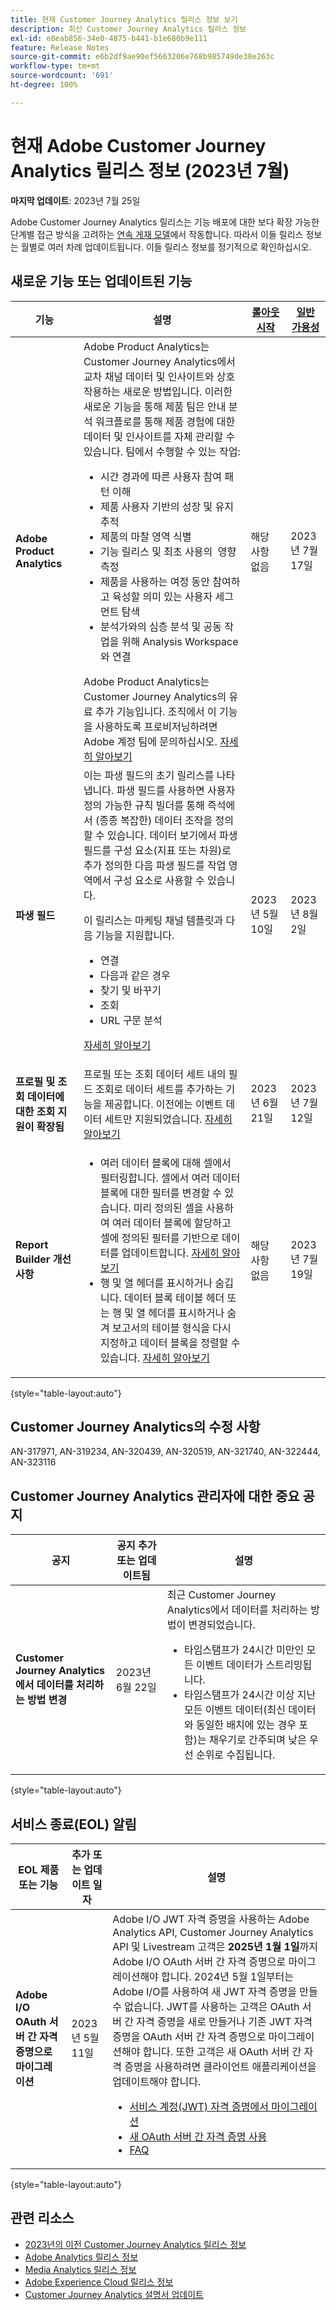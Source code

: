 ```yaml
---
title: 현재 Customer Journey Analytics 릴리스 정보 보기
description: 최신 Customer Journey Analytics 릴리스 정보
exl-id: e8eab856-34e0-4875-b441-b1e680b9e111
feature: Release Notes
source-git-commit: e6b2df9ae90ef5663206e768b985749de38e263c
workflow-type: tm+mt
source-wordcount: '691'
ht-degree: 100%

---
```


# 현재 Adobe Customer Journey Analytics 릴리스 정보 (2023년 7월)

**마지막 업데이트**: 2023년 7월 25일

Adobe Customer Journey Analytics 릴리스는 기능 배포에 대한 보다 확장 가능한 단계별 접근 방식을 고려하는 [연속 게재 모델](releases.md)에서 작동합니다. 따라서 이들 릴리스 정보는 월별로 여러 차례 업데이트됩니다. 이들 릴리스 정보를 정기적으로 확인하십시오.

## 새로운 기능 또는 업데이트된 기능

| 기능 | 설명 | [롤아웃 시작](releases.md) | [일반 가용성](releases.md) |
| ----------- | ---------- | ------- | ---- |
| **Adobe Product Analytics** | Adobe Product Analytics는 Customer Journey Analytics에서 교차 채널 데이터 및 인사이트와 상호 작용하는 새로운 방법입니다. 이러한 새로운 기능을 통해 제품 팀은 안내 분석 워크플로를 통해 제품 경험에 대한 데이터 및 인사이트를 자체 관리할 수 있습니다. 팀에서 수행할 수 있는 작업:<ul><li>시간 경과에 따른 사용자 참여 패턴 이해&#x200B;</li><li>제품 사용자 기반의 성장 및 유지 추적&#x200B;</li><li>제품의 마찰 영역 식별</li><li>기능 릴리스 및 최초 사용의 &#x200B; 영향 측정</li><li>제품을 사용하는 여정 동안 참여하고 육성할 의미 있는 사용자 세그먼트 탐색&#x200B;</li><li>분석가와의 심층 분석 및 공동 작업을 위해 Analysis Workspace와 연결</li></ul>Adobe Product Analytics는 Customer Journey Analytics의 유료 추가 기능입니다. 조직에서 이 기능을 사용하도록 프로비저닝하려면 Adobe 계정 팀에 문의하십시오. [자세히 알아보기](/help/guided-analysis/overview.md) | 해당 사항 없음 | 2023년 7월 17일 |
| **파생 필드** | 이는 파생 필드의 초기 릴리스를 나타냅니다. 파생 필드를 사용하면 사용자 정의 가능한 규칙 빌더를 통해 즉석에서 (종종 복잡한) 데이터 조작을 정의할 수 있습니다. 데이터 보기에서 파생 필드를 구성 요소(지표 또는 차원)로 추가 정의한 다음 파생 필드를 작업 영역에서 구성 요소로 사용할 수 있습니다.<p>이 릴리스는 마케팅 채널 템플릿과 다음 기능을 지원합니다.</p><ul><li>연결</li><li>다음과 같은 경우</li><li>찾기 및 바꾸기</li><li>조회</li><li>URL 구문 분석</li></ul> <p>[자세히 알아보기](/help/data-views/derived-fields/derived-fields.md)</p> | 2023년 5월 10일 | 2023년 8월 2일 |
| **프로필 및 조회 데이터에 대한 조회 지원이 확장됨** | 프로필 또는 조회 데이터 세트 내의 필드 조회로 데이터 세트를 추가하는 기능을 제공합니다. 이전에는 이벤트 데이터 세트만 지원되었습니다. [자세히 알아보기](/help/connections/create-connection.md) | 2023년 6월 21일 | 2023년 7월 12일 |
| **Report Builder 개선 사항** | <ul><li>여러 데이터 블록에 대해 셀에서 필터링합니다. 셀에서 여러 데이터 블록에 대한 필터를 변경할 수 있습니다. 미리 정의된 셀을 사용하여 여러 데이터 블록에 할당하고 셀에 정의된 필터를 기반으로 데이터를 업데이트합니다. [자세히 알아보기](https://experienceleague.adobe.com/docs/analytics-platform/using/cja-reportbuilder/select-data-view.html?lang=ko)</li><li>행 및 열 헤더를 표시하거나 숨깁니다. 데이터 블록 테이블 헤더 또는 행 및 열 헤더를 표시하거나 숨겨 보고서의 테이블 형식을 다시 지정하고 데이터 블록을 정렬할 수 있습니다. [자세히 알아보기](https://experienceleague.adobe.com/docs/analytics-platform/using/cja-reportbuilder/create-a-data-block.html?lang=ko#build-the-data-block)</li></ul> | 해당 사항 없음 | 2023년 7월 19일 |

{style="table-layout:auto"}

## Customer Journey Analytics의 수정 사항

AN-317971, AN-319234, AN-320439, AN-320519, AN-321740, AN-322444, AN-323116

## Customer Journey Analytics 관리자에 대한 중요 공지

| 공지 | 공지 추가 또는 업데이트됨 | 설명 |
| --- | --- | --- |
| **Customer Journey Analytics에서 데이터를 처리하는 방법 변경** | 2023년 6월 22일 | 최근 Customer Journey Analytics에서 데이터를 처리하는 방법이 변경되었습니다.<ul><li>타임스탬프가 24시간 미만인 모든 이벤트 데이터가 스트리밍됩니다.</li><li>타임스탬프가 24시간 이상 지난 모든 이벤트 데이터(최신 데이터와 동일한 배치에 있는 경우 포함)는 채우기로 간주되며 낮은 우선 순위로 수집됩니다.</li></ul> |

{style="table-layout:auto"}

## 서비스 종료(EOL) 알림

| EOL 제품 또는 기능 | 추가 또는 업데이트 일자 | 설명 |
| --- | --- | --- |
| **Adobe I/O OAuth 서버 간 자격 증명으로 마이그레이션** | 2023년 5월 11일 | Adobe I/O JWT 자격 증명을 사용하는 Adobe Analytics API, Customer Journey Analytics API 및 Livestream 고객은 **2025년 1월 1일**&#x200B;까지 Adobe I/O OAuth 서버 간 자격 증명으로 마이그레이션해야 합니다. 2024년 5월 1일부터는 Adobe I/O를 사용하여 새 JWT 자격 증명을 만들 수 없습니다. JWT를 사용하는 고객은 OAuth 서버 간 자격 증명을 새로 만들거나 기존 JWT 자격 증명을 OAuth 서버 간 자격 증명으로 마이그레이션해야 합니다. 또한 고객은 새 OAuth 서버 간 자격 증명을 사용하려면 클라이언트 애플리케이션을 업데이트해야 합니다. <ul><li>[서비스 계정(JWT) 자격 증명에서 마이그레이션](https://developer.adobe.com/developer-console/docs/guides/authentication/ServerToServerAuthentication/migration/)</li><li>[새 OAuth 서버 간 자격 증명 사용](https://developer.adobe.com/developer-console/docs/guides/authentication/ServerToServerAuthentication/implementation/)</li><li>[FAQ](https://developer.adobe.com/developer-console/docs/guides/authentication/ServerToServerAuthentication/faqs/)</li></ul> |

{style="table-layout:auto"}


## 관련 리소스

* [2023년의 이전 Customer Journey Analytics 릴리스 정보](/help/release-notes/2023.md)
* [Adobe Analytics 릴리스 정보](https://experienceleague.adobe.com/docs/analytics/release-notes/latest.html?lang=ko)
* [Media Analytics 릴리스 정보](https://experienceleague.adobe.com/docs/media-analytics/using/additional-resources/release-notes.html)
* [Adobe Experience Cloud 릴리스 정보](https://experienceleague.adobe.com/docs/release-notes/experience-cloud/current.html)
* [Customer Journey Analytics 설명서 업데이트](/help/release-notes/doc-changes.md)
